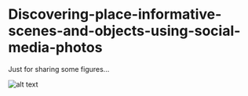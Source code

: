 # Discovering-place-informative-scenes-and-objects-using-social-media-photos
Just for sharing some figures...

![alt text][example_pic]

[example_pic]: https://github.com/tank145161/Discovering-place-informative-scenes-and-objects-using-social-media-photos/blob/master/object.jpg "City-informative Objects"

